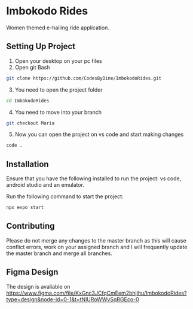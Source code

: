 # Imbokodo Rides

Women themed e-hailing ride application.

## Setting Up Project

1. Open your desktop on your pc files
2. Open git Bash
```bash
git clone https://github.com/CodesByDine/ImbokodoRides.git
```
3. You need to open the project folder
```bash
cd ImbokodoRides
```
4. You need to move into your branch
```bash
git checkout Maria
```
5. Now you can open the project on vs code and start making changes
```bash
code .
```

## Installation

Ensure that you have the following installed to run the project: vs code, android studio and an emulator.

Run the following command to start the project:

```bash
npx expo start
```

## Contributing

Please do not merge any changes to the master branch as this will cause conflict errors, work on your assigned branch and I will frequently update the master branch and merge all branches.

## Figma Design

The design is avaliable on https://www.figma.com/file/KxGnc3JCfqCmEem2bhjihu/ImbokodoRides?type=design&node-id=0-1&t=tNlURoWWvSqRGEco-0
